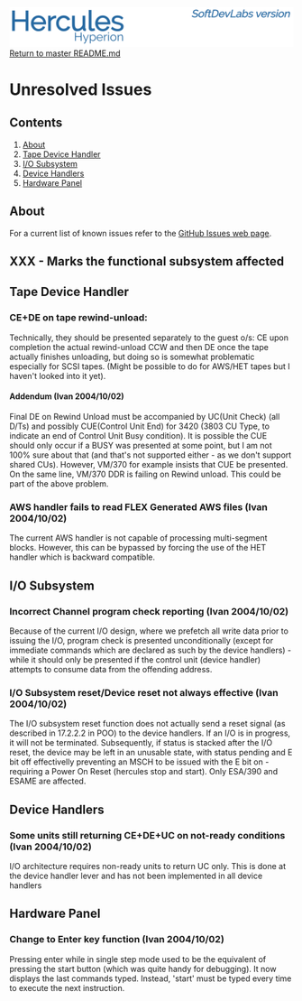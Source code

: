 ![test image](images/image_header_herculeshyperionSDL.png)
[Return to master README.md](/README.md)

# Unresolved Issues
## Contents
1. [About](#About)
2. [Tape Device Handler](#Tape-Device-Handler)
3. [I/O Subsystem](#IO-Subsystem)
3. [Device Handlers](#Device-Handlers)
3. [Hardware Panel](#Hardware-Panel)


## About
For a current list of known issues refer to the [GitHub Issues web page](https://github.com/issues?q=is%3Aopen+is%3Aissue+user%3ASDL-Hercules-390+).

## XXX - Marks the functional subsystem affected

## Tape Device Handler
### CE+DE on tape rewind-unload:
Technically, they should be presented separately to the guest o/s:
CE upon completion the actual rewind-unload CCW and then DE once the tape actually finishes unloading, but doing so is somewhat problematic especially for SCSI tapes. (Might be possible to do for AWS/HET tapes but I haven't looked into it yet).
#### Addendum (Ivan 2004/10/02)
Final DE on Rewind Unload must be accompanied by UC(Unit Check) (all D/Ts) and possibly CUE(Control Unit End) for 3420 (3803 CU Type, to indicate an end of Control Unit Busy condition). It is possible the CUE should only occur if a BUSY was presented at some point, but I am not 100% sure about that (and that's not supported either - as we don't support shared CUs). However, VM/370 for example insists that CUE be presented. On the same line, VM/370 DDR is failing on Rewind unload. This could be part of the above problem.
### AWS handler fails to read FLEX Generated AWS files (Ivan 2004/10/02)
The current AWS handler is not capable of processing multi-segment blocks. However, this can be bypassed by forcing the use of the HET handler which is backward compatible.

## I/O Subsystem
### Incorrect Channel program check reporting (Ivan 2004/10/02)
Because of the current I/O design, where we prefetch all write data prior to issuing the I/O, program check is presented unconditionally (except for immediate commands which are declared as such by the device handlers) - while it should only be presented if the control unit (device handler) attempts to consume data from the offending address.
### I/O Subsystem reset/Device reset not always effective (Ivan 2004/10/02)
The I/O subsystem reset function does not actually send a reset signal (as described in 17.2.2.2 in POO) to the device handlers. If an I/O is in progress, it will not be terminated.  Subsequently, if status is stacked after the I/O reset, the device may be left in an unusable state, with status pending and E bit off effectivelly preventing an MSCH to be issued with the E bit on - requiring a Power On Reset (hercules stop and start). Only ESA/390 and ESAME are affected.

## Device Handlers
### Some units still returning CE+DE+UC on not-ready conditions (Ivan 2004/10/02)
I/O architecture requires non-ready units to return UC only. This is done at the device handler lever and has not been implemented in all device handlers

## Hardware Panel
### Change to Enter key function (Ivan 2004/10/02)
Pressing enter while in single step mode used to be the equivalent of pressing the start button (which was quite handy for debugging). It now displays the last commands typed. Instead, 'start' must be typed every time to execute the next instruction.
